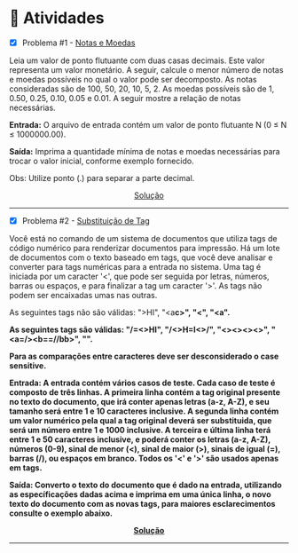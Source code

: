 # 📝 Atividades
- [x] Problema #1 - [Notas e Moedas](https://www.beecrowd.com.br/judge/pt/problems/view/1021)

Leia um valor de ponto flutuante com duas casas decimais. Este valor representa um valor monetário. A seguir, calcule o menor número de notas e moedas possíveis no qual o valor pode ser decomposto. As notas consideradas são de 100, 50, 20, 10, 5, 2. As moedas possíveis são de 1, 0.50, 0.25, 0.10, 0.05 e 0.01. A seguir mostre a relação de notas necessárias.

**Entrada:** O arquivo de entrada contém um valor de ponto flutuante N (0 ≤ N ≤ 1000000.00).

**Saída:** Imprima a quantidade mínima de notas e moedas necessárias para trocar o valor inicial, conforme exemplo fornecido.

Obs: Utilize ponto (.) para separar a parte decimal.

<p align="center"><a href="./notasemoedas.py">Solução</a></p>

<hr>

- [x] Problema #2 - [Substituição de Tag](https://www.beecrowd.com.br/judge/pt/problems/view/1254)

Você está no comando de um sistema de documentos que utiliza tags de código numérico para renderizar documentos para impressão. Há um lote de documentos com o texto baseado em tags, que você deve analisar e converter para tags numéricas para a entrada no sistema. Uma tag é iniciada por um caracter '<', que pode ser seguida por letras, números, barras ou espaços, e para finalizar a tag um caracter '>'. As tags não podem ser encaixadas umas nas outras.

As seguintes tags não são válidas:
">HI", "<a<b>c>", "<a b c><", "<a<b>".

As seguintes tags são válidas:
"/=<>HI", "/<>H=I<>/", "<><><><>", "<a=/><b==//bb><c223>", "<a b c>".

Para as comparações entre caracteres deve ser desconsiderado o case sensitive.

**Entrada:** A entrada contém vários casos de teste. Cada caso de teste é composto de três linhas. A primeira linha contém a tag original presente no texto do documento, que irá conter apenas letras (a-z, A-Z), e seu tamanho será entre 1 e 10 caracteres inclusive. A segunda linha contém um valor numérico pela qual a tag original deverá ser substituida, que será um número entre 1 e 1000 inclusive. A terceira e última linha terá entre 1 e 50 caracteres inclusive, e poderá conter os letras (a-z, A-Z), números (0-9), sinal de menor (<), sinal de maior (>), sinais de igual (=), barras (/), ou espaços em branco. Todos os '<' e '>' são usados apenas em tags.

**Saída:** Converto o texto do documento que é dado na entrada, utilizando as específicações dadas acima e imprima em uma única linha, o novo texto do documento com as novas tags, para maiores esclarecimentos consulte o exemplo abaixo.

<p align="center"><a href="./substituicaodetag.py">Solução</a></p>

<hr>